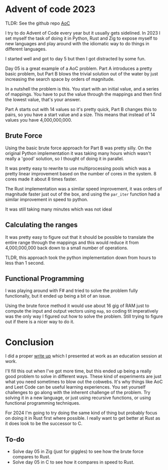 # Advent of code 2023

TLDR: See the github repo [AoC](https://github.com/richClubb/adventofcode)

I try to do Advent of Code every year but it usually gets sidelined. In 2023 I set myself the task of doing it in Python, Rust and Zig to expose myself to new languages and play around with the idiomatic way to do things in different languages.

I started well and got to day 5 but then I got distracted by some fun.

Day 05 is a great example of a AoC problem. Part A introduces a pretty basic problem, but Part B blows the trivial solution out of the water by just increasing the search space by orders of magnitude.

In a nutshell the problem is this. You start with an initial value, and a series of mappings. You have to put the value through the mappings and then find the lowest value, that's your answer.

Part A starts out with 14 values so it's pretty quick, Part B changes this to pairs, so you have a start value and a size. This means that instead of 14 values you have 4,000,000,000.

## Brute Force

Using the basic brute force approach for Part B was pretty silly. On the original Python implementation it was taking many hours which wasn't really a 'good' solution, so I thought of doing it in parallel. 

It was pretty easy to rewrite to use multiprocessing pools which was a pretty linear improvement based on the number of cores in the system. 8 cores made it about 8 times faster.

The Rust implementation was a similar speed improvement, it was orders of magnitude faster just out of the box, and using the `par_iter` function had a similar improvement in speed to python.

It was still taking many minutes which was not ideal

## Calculating the ranges

It was pretty easy to figure out that it should be possible to translate the entire range through the mappings and this would reduce it from 4,000,000,000 back down to a small number of operations.

TLDR, this approach took the python implementation down from hours to less than 1 second.

## Functional Programming

I was playing around with F# and tried to solve the problem fully functionally, but it ended up being a bit of an issue.

Using the brute force method it would use about 16 gig of RAM just to compute the input and output vectors using `map`, so coding tit imperatively was the only way I figured out how to solve the problem. Still trying to figure out if there is a nicer way to do it.

# Conclusion

I did a proper [write up](https://github.com/richClubb/adventofcode/blob/main/2023/day05/Day%205%20notes.md) which I presented at work as an education session at work.

I'll fill this out when I've got more time, but this ended up being a really good problem to solve in different ways. These kind of experiments are just what you need sometimes to blow out the cobwebs. It's why things like AoC and Leet Code can be useful learning experiences. You set yourself challenges to go along with the inherent challenge of the problem. Try solving it in a new language, or just using recursive functions, or using functional programming techniques.

For 2024 I'm going to try doing the same kind of thing but probably focus on doing it in Rust first where possible. I really want to get better at Rust as it does look to be the successor to C.

## To-do

* Solve day 05 in Zig (just for giggles) to see how the brute force compares to Rust.
* Solve day 05 in C to see how it compares in speed to Rust.
